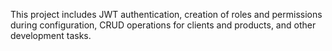 This project includes JWT authentication, creation of roles and permissions during configuration, CRUD operations for clients and products, and other development tasks.
